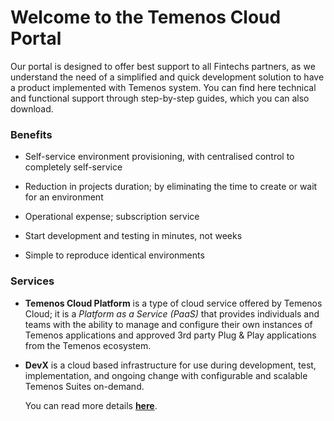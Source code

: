 # Welcome to the **Temenos Cloud Portal**


Our portal is designed to offer best support to all Fintechs partners, as we understand the need of a simplified and quick development solution to have a product implemented with Temenos system.
You can find here technical and functional support through step-by-step guides, which you can also download. 

### Benefits

- Self-service environment provisioning, with centralised control to completely self-service

- Reduction in projects duration; by eliminating the time to create or wait for an environment

- Operational expense; subscription service 

- Start development and testing in minutes, not weeks

- Simple to reproduce identical environments

### Services

- **Temenos Cloud Platform** is a type of cloud service offered by Temenos Cloud; it is a *Platform as a Service (PaaS)* that provides individuals and teams with the ability to manage and configure their own instances of Temenos applications and approved 3rd party Plug & Play applications from the Temenos ecosystem.

- **DevX** is a cloud based infrastructure for use during development, test, implementation, and ongoing change with configurable and scalable Temenos Suites on-demand. 

    You can read more details [**here**](./home/overview.md).




